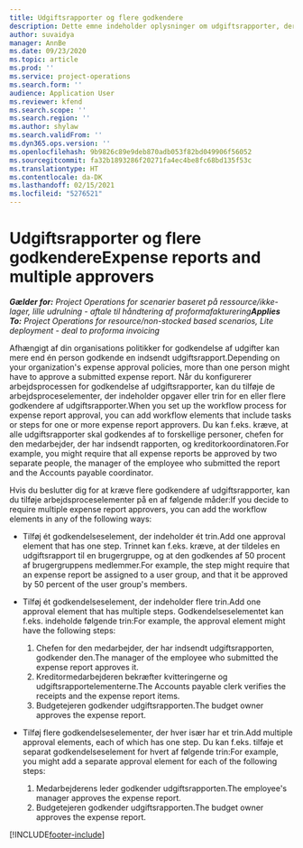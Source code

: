 ```yaml
---
title: Udgiftsrapporter og flere godkendere
description: Dette emne indeholder oplysninger om udgiftsrapporter, der kræver godkendelse af mere end én person.
author: suvaidya
manager: AnnBe
ms.date: 09/23/2020
ms.topic: article
ms.prod: ''
ms.service: project-operations
ms.search.form: ''
audience: Application User
ms.reviewer: kfend
ms.search.scope: ''
ms.search.region: ''
ms.author: shylaw
ms.search.validFrom: ''
ms.dyn365.ops.version: ''
ms.openlocfilehash: 9b9826c89e9deb870adb053f82bd049906f56052
ms.sourcegitcommit: fa32b1893286f20271fa4ec4be8fc68bd135f53c
ms.translationtype: HT
ms.contentlocale: da-DK
ms.lasthandoff: 02/15/2021
ms.locfileid: "5276521"
---
```

# <a name="expense-reports-and-multiple-approvers"></a><span data-ttu-id="86f25-103">Udgiftsrapporter og flere godkendere</span><span class="sxs-lookup"><span data-stu-id="86f25-103">Expense reports and multiple approvers</span></span>

<span data-ttu-id="86f25-104">_**Gælder for:** Project Operations for scenarier baseret på ressource/ikke-lager, lille udrulning - aftale til håndtering af proformafakturering_</span><span class="sxs-lookup"><span data-stu-id="86f25-104">_**Applies To:** Project Operations for resource/non-stocked based scenarios, Lite deployment - deal to proforma invoicing_</span></span>

<span data-ttu-id="86f25-105">Afhængigt af din organisations politikker for godkendelse af udgifter kan mere end én person godkende en indsendt udgiftsrapport.</span><span class="sxs-lookup"><span data-stu-id="86f25-105">Depending on your organization's expense approval policies, more than one person might have to approve a submitted expense report.</span></span> <span data-ttu-id="86f25-106">Når du konfigurerer arbejdsprocessen for godkendelse af udgiftsrapporter, kan du tilføje de arbejdsproceselementer, der indeholder opgaver eller trin for en eller flere godkendere af udgiftsrapporter.</span><span class="sxs-lookup"><span data-stu-id="86f25-106">When you set up the workflow process for expense report approval, you can add workflow elements that include tasks or steps for one or more expense report approvers.</span></span> <span data-ttu-id="86f25-107">Du kan f.eks. kræve, at alle udgiftsrapporter skal godkendes af to forskellige personer, chefen for den medarbejder, der har indsendt rapporten, og kreditorkoordinatoren.</span><span class="sxs-lookup"><span data-stu-id="86f25-107">For example, you might require that all expense reports be approved by two separate people, the manager of the employee who submitted the report and the Accounts payable coordinator.</span></span>

<span data-ttu-id="86f25-108">Hvis du beslutter dig for at kræve flere godkendere af udgiftsrapporter, kan du tilføje arbejdsproceselementer på en af følgende måder:</span><span class="sxs-lookup"><span data-stu-id="86f25-108">If you decide to require multiple expense report approvers, you can add the workflow elements in any of the following ways:</span></span>

- <span data-ttu-id="86f25-109">Tilføj ét godkendelseselement, der indeholder ét trin.</span><span class="sxs-lookup"><span data-stu-id="86f25-109">Add one approval element that has one step.</span></span> <span data-ttu-id="86f25-110">Trinnet kan f.eks. kræve, at der tildeles en udgiftsrapport til en brugergruppe, og at den godkendes af 50 procent af brugergruppens medlemmer.</span><span class="sxs-lookup"><span data-stu-id="86f25-110">For example, the step might require that an expense report be assigned to a user group, and that it be approved by 50 percent of the user group's members.</span></span>
- <span data-ttu-id="86f25-111">Tilføj ét godkendelseselement, der indeholder flere trin.</span><span class="sxs-lookup"><span data-stu-id="86f25-111">Add one approval element that has multiple steps.</span></span> <span data-ttu-id="86f25-112">Godkendelseselementet kan f.eks. indeholde følgende trin:</span><span class="sxs-lookup"><span data-stu-id="86f25-112">For example, the approval element might have the following steps:</span></span>

    1. <span data-ttu-id="86f25-113">Chefen for den medarbejder, der har indsendt udgiftsrapporten, godkender den.</span><span class="sxs-lookup"><span data-stu-id="86f25-113">The manager of the employee who submitted the expense report approves it.</span></span>
    2. <span data-ttu-id="86f25-114">Kreditormedarbejderen bekræfter kvitteringerne og udgiftsrapportelementerne.</span><span class="sxs-lookup"><span data-stu-id="86f25-114">The Accounts payable clerk verifies the receipts and the expense report items.</span></span>
    3. <span data-ttu-id="86f25-115">Budgetejeren godkender udgiftsrapporten.</span><span class="sxs-lookup"><span data-stu-id="86f25-115">The budget owner approves the expense report.</span></span>

- <span data-ttu-id="86f25-116">Tilføj flere godkendelseselementer, der hver især har et trin.</span><span class="sxs-lookup"><span data-stu-id="86f25-116">Add multiple approval elements, each of which has one step.</span></span> <span data-ttu-id="86f25-117">Du kan f.eks. tilføje et separat godkendelseselement for hvert af følgende trin:</span><span class="sxs-lookup"><span data-stu-id="86f25-117">For example, you might add a separate approval element for each of the following steps:</span></span>

    1. <span data-ttu-id="86f25-118">Medarbejderens leder godkender udgiftsrapporten.</span><span class="sxs-lookup"><span data-stu-id="86f25-118">The employee's manager approves the expense report.</span></span>
    2. <span data-ttu-id="86f25-119">Budgetejeren godkender udgiftsrapporten.</span><span class="sxs-lookup"><span data-stu-id="86f25-119">The budget owner approves the expense report.</span></span>


[!INCLUDE[footer-include](../includes/footer-banner.md)]